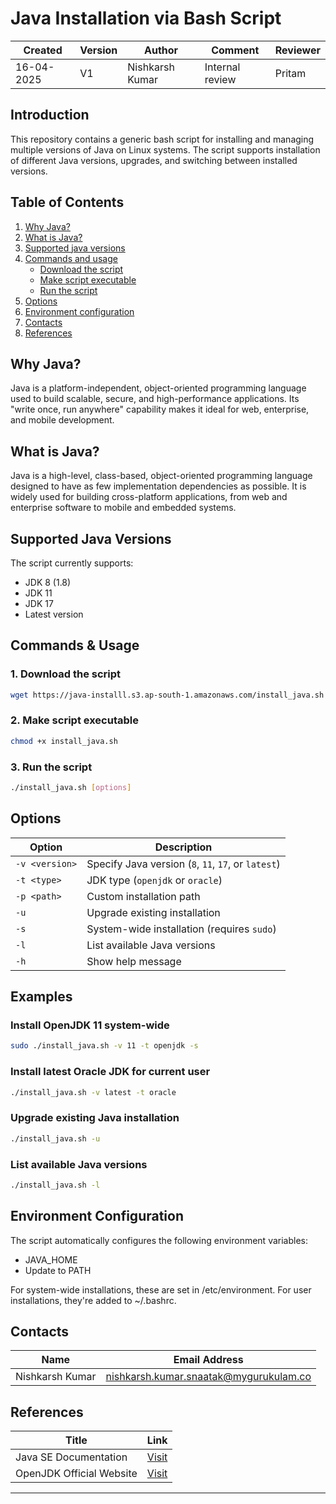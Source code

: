 # Java Installation via Bash Script

| Created     | Version | Author          | Comment         | Reviewer |
|-------------|---------|-----------------|-----------------|----------|
| 16-04-2025  | V1      | Nishkarsh Kumar | Internal review | Pritam   |

## Introduction

This repository contains a generic bash script for installing and managing multiple versions of Java on Linux systems. The script supports installation of different Java versions, upgrades, and switching between installed versions.

## Table of Contents

1. [Why Java?](#why-java)
2. [What is Java?](#what-is-java)
3. [Supported java versions](#supported-java-versions)
4. [Commands and usage](#commands--usage)
     - [Download the script](#1-download-the-script)
     - [Make script executable](#2-make-script-executable)
     - [Run the script](#3-run-the-script)
5. [Options](#options)
6. [Environment configuration](#environment-configuration)
8. [Contacts](#contacts)
9. [References](#references)


## Why Java?

Java is a platform-independent, object-oriented programming language used to build scalable, secure, and high-performance applications. Its "write once, run anywhere" capability makes it ideal for web, enterprise, and mobile development.

## What is Java?

Java is a high-level, class-based, object-oriented programming language designed to have as few implementation dependencies as possible. It is widely used for building cross-platform applications, from web and enterprise software to mobile and embedded systems.

## Supported Java Versions

The script currently supports:
 - JDK 8 (1.8)
 - JDK 11
 - JDK 17
 - Latest version

## Commands & Usage

### 1. **Download the script**

```bash
wget https://java-installl.s3.ap-south-1.amazonaws.com/install_java.sh
```

### 2. Make script executable

```bash
chmod +x install_java.sh
```

### 3. Run the script

```bash
./install_java.sh [options]
```

## Options

| Option        | Description                                                       |
|---------------|-------------------------------------------------------------------|
| `-v <version>`| Specify Java version (`8`, `11`, `17`, or `latest`)               |
| `-t <type>`   | JDK type (`openjdk` or `oracle`)                                  |
| `-p <path>`   | Custom installation path                                          |
| `-u`          | Upgrade existing installation                                     |
| `-s`          | System-wide installation (requires `sudo`)                        |
| `-l`          | List available Java versions                                      |
| `-h`          | Show help message                                                 |

## Examples

### **Install OpenJDK 11 system-wide**

```bash
sudo ./install_java.sh -v 11 -t openjdk -s
```

### **Install latest Oracle JDK for current user**

```bash
./install_java.sh -v latest -t oracle
```

### **Upgrade existing Java installation**

```bash
./install_java.sh -u
```

### **List available Java versions**

```bash
./install_java.sh -l
```

## Environment Configuration

The script automatically configures the following environment variables:
  - JAVA_HOME
  - Update to PATH

For system-wide installations, these are set in /etc/environment. For user installations, they're added to ~/.bashrc.

## Contacts

| Name            | Email Address                                 |
|-----------------|-----------------------------------------------|
| Nishkarsh Kumar | nishkarsh.kumar.snaatak@mygurukulam.co        |

## References

| **Title**                              | **Link**                                                                                        |
|----------------------------------------|-------------------------------------------------------------------------------------------------|
| Java SE Documentation                  | [Visit]([https://docs.python.org/3/library/venv.html](https://docs.oracle.com/en/java/javase/)) |
| OpenJDK Official Website               | [Visit]([https://pip.pypa.io/en/stable/](https://openjdk.org/))                                 |

---
